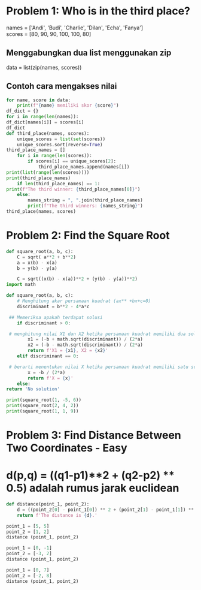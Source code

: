 # Problem 1: Who is in the third place?

names = ['Andi', 'Budi', 'Charlie', 'Dilan', 'Echa', 'Fanya']  
scores = [80, 90, 90, 100, 100, 80]

## Menggabungkan dua list menggunakan zip
data = list(zip(names, scores))

## Contoh cara mengakses nilai 
```python
for name, score in data:  
    print(f"{name} memiliki skor {score}")
df_dict = {}  
for i in range(len(names)):  
df_dict[names[i]] = scores[i]  
df_dict
def third_place(names, scores):  
    unique_scores = list(set(scores))  
    unique_scores.sort(reverse=True)  
third_place_names = []
    for i in range(len(scores)):  
        if scores[i] == unique_scores[2]:  
            third_place_names.append(names[i])  
print(list(range(len(scores))))  
print(third_place_names)  
    if len(third_place_names) == 1:  
print(f"The third winner: {third_place_names[0]}")  
    else:  
        names_string = ", ".join(third_place_names)  
        print(f"The third winners: {names_string}")  
third_place(names, scores)
```

# Problem 2: Find the Square Root
```python
def square_root(a, b, c):
    C = sqrt( a**2 + b**2)
    a = x(b) - x(a)
    b = y(b) - y(a)

    C = sqrt((x(b) - x(a))**2 + (y(b) - y(a))**2)
import math

def square_root(a, b, c):
    # Menghitung akar persamaan kuadrat (ax** +bx+c=0)
    discriminant = b**2 - 4*a*c
```

``` Python
 ## Memeriksa apakah terdapat solusi
    if discriminant > 0:

 # menghitung nilai X1 dan X2 ketika persamaan kuadrat memiliki dua solusi yang berbeda.
        x1 = (-b + math.sqrt(discriminant)) / (2*a)
        x2 = (-b - math.sqrt(discriminant)) / (2*a)
        return f'X1 = {x1}, X2 = {x2}'
    elif discriminant == 0:

 # berarti menentukan nilai X ketika persamaan kuadrat memiliki satu solusi.
        x = -b / (2*a)
        return f'X = {x}'
    else:
return 'No solution'

print(square_root(1, -5, 6))
print(square_root(2, 4, 2))
print(square_root(1, 1, 9))
```

# Problem 3: Find Distance Between Two Coordinates - Easy 
# d(p,q) = ((q1-p1)**2 + (q2-p2) ** 0.5) adalah rumus jarak euclidean

``` python
def distance(point_1, point_2):
    d = ((point_2[0] - point_1[0]) ** 2 + (point_2[1] - point_1[1]) ** 2) ** 0.5
    return f'The distance is {d}.'

point_1 = [5, 5]
point_2 = [1, 2]
distance (point_1, point_2)

point_1 = [0, -1]
point_2 = [-3, 2]
distance (point_1, point_2)

point_1 = [0, 7]
point_2 = [-2, 8]
distance (point_1, point_2)
```



